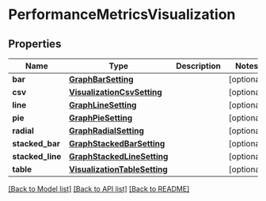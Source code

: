 # PerformanceMetricsVisualization

## Properties
Name | Type | Description | Notes
------------ | ------------- | ------------- | -------------
**bar** | [**GraphBarSetting**](GraphBarSetting.md) |  | [optional] 
**csv** | [**VisualizationCsvSetting**](VisualizationCsvSetting.md) |  | [optional] 
**line** | [**GraphLineSetting**](GraphLineSetting.md) |  | [optional] 
**pie** | [**GraphPieSetting**](GraphPieSetting.md) |  | [optional] 
**radial** | [**GraphRadialSetting**](GraphRadialSetting.md) |  | [optional] 
**stacked_bar** | [**GraphStackedBarSetting**](GraphStackedBarSetting.md) |  | [optional] 
**stacked_line** | [**GraphStackedLineSetting**](GraphStackedLineSetting.md) |  | [optional] 
**table** | [**VisualizationTableSetting**](VisualizationTableSetting.md) |  | [optional] 

[[Back to Model list]](../README.md#documentation-for-models) [[Back to API list]](../README.md#documentation-for-api-endpoints) [[Back to README]](../README.md)


